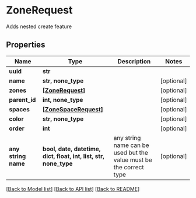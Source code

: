 # ZoneRequest

Adds nested create feature

## Properties
Name | Type | Description | Notes
------------ | ------------- | ------------- | -------------
**uuid** | **str** |  | 
**name** | **str, none_type** |  | [optional] 
**zones** | [**[ZoneRequest]**](ZoneRequest.md) |  | [optional] 
**parent_id** | **int, none_type** |  | [optional] 
**spaces** | [**[ZoneSpaceRequest]**](ZoneSpaceRequest.md) |  | [optional] 
**color** | **str, none_type** |  | [optional] 
**order** | **int** |  | [optional] 
**any string name** | **bool, date, datetime, dict, float, int, list, str, none_type** | any string name can be used but the value must be the correct type | [optional]

[[Back to Model list]](../README.md#documentation-for-models) [[Back to API list]](../README.md#documentation-for-api-endpoints) [[Back to README]](../README.md)


